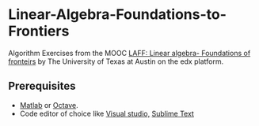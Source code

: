 # Linear-Algebra-Foundations-to-Frontiers

Algorithm Exercises from the MOOC [LAFF: Linear algebra- Foundations of fronteirs](https://courses.edx.org/courses/course-v1:UTAustinX+UT.5.04x+3T2016/course/) by The University of Texas at Austin on the edx platform.

## Prerequisites
- [Matlab](https://matlab.mathworks.com/) or [Octave](https://www.gnu.org/software/octave/).
- Code editor of choice like [Visual studio,](https://code.visualstudio.com/) [ Sublime Text](https://www.sublimetext.com/3)
